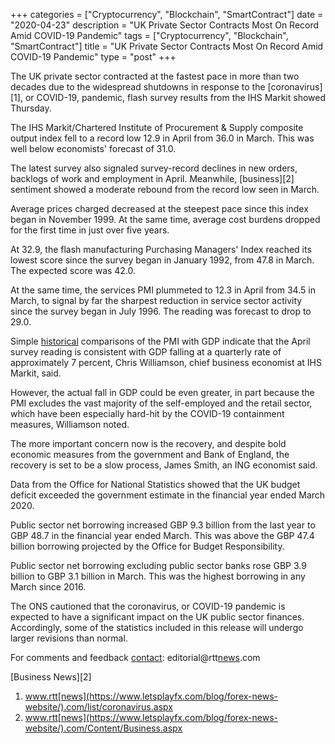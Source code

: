 +++
categories = ["Cryptocurrency", "Blockchain", "SmartContract"]
date = "2020-04-23"
description = "UK Private Sector Contracts Most On Record Amid COVID-19 Pandemic"
tags = ["Cryptocurrency", "Blockchain", "SmartContract"]
title = "UK Private Sector Contracts Most On Record Amid COVID-19 Pandemic"
type = "post"
+++

The UK private sector contracted at the fastest pace in more than two
decades due to the widespread shutdowns in response to the
[coronavirus][1], or COVID-19, pandemic, flash survey results from the
IHS Markit showed Thursday.

The IHS Markit/Chartered Institute of Procurement & Supply composite
output index fell to a record low 12.9 in April from 36.0 in March. This
was well below economists' forecast of 31.0.

The latest survey also signaled survey-record declines in new orders,
backlogs of work and employment in April. Meanwhile, [business][2]
sentiment showed a moderate rebound from the record low seen in March.

Average prices charged decreased at the steepest pace since this index
began in November 1999. At the same time, average cost burdens dropped
for the first time in just over five years.

At 32.9, the flash manufacturing Purchasing Managers' Index reached its
lowest score since the survey began in January 1992, from 47.8 in March.
The expected score was 42.0.

At the same time, the services PMI plummeted to 12.3 in April from 34.5
in March, to signal by far the sharpest reduction in service sector
activity since the survey began in July 1996. The reading was forecast
to drop to 29.0.

Simple [historical](https://www.fintechee.com/services/historical-data-for-forex/) comparisons of the PMI with GDP indicate that the
April survey reading is consistent with GDP falling at a quarterly rate
of approximately 7 percent, Chris Williamson, chief business economist
at IHS Markit, said.

However, the actual fall in GDP could be even greater, in part because
the PMI excludes the vast majority of the self-employed and the retail
sector, which have been especially hard-hit by the COVID-19 containment
measures, Williamson noted.  
  
The more important concern now is the recovery, and despite bold
economic measures from the government and Bank of England, the recovery
is set to be a slow process, James Smith, an ING economist said.

Data from the Office for National Statistics showed that the UK budget
deficit exceeded the government estimate in the financial year ended
March 2020.

Public sector net borrowing increased GBP 9.3 billion from the last year
to GBP 48.7 in the financial year ended March. This was above the GBP
47.4 billion borrowing projected by the Office for Budget
Responsibility.

Public sector net borrowing excluding public sector banks rose GBP 3.9
billion to GBP 3.1 billion in March. This was the highest borrowing in
any March since 2016.

The ONS cautioned that the coronavirus, or COVID-19 pandemic is expected
to have a significant impact on the UK public sector finances.
Accordingly, some of the statistics included in this release will
undergo larger revisions than normal.

For comments and feedback [contact](https://www.playgroundfx.com/contact/): editorial@rtt[news](https://www.letsplayfx.com/blog/forex-news-website/).com

[Business News][2]

   1. www.rtt[news](https://www.letsplayfx.com/blog/forex-news-website/).com/list/coronavirus.aspx
   2. www.rtt[news](https://www.letsplayfx.com/blog/forex-news-website/).com/Content/Business.aspx